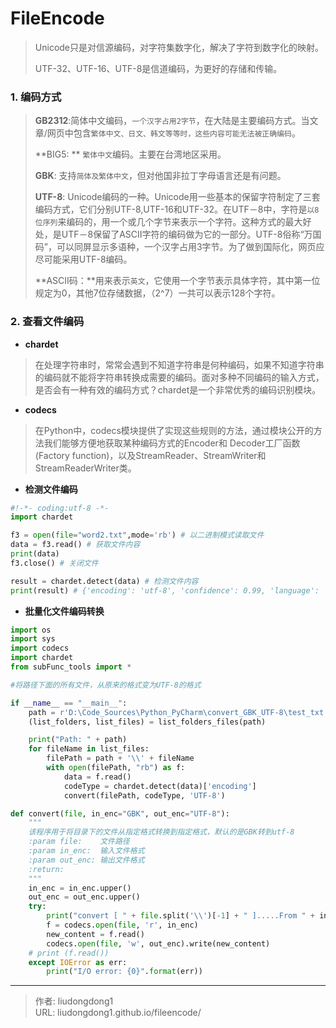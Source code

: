 # FileEncode


> Unicode只是对信源编码，对字符集数字化，解决了字符到数字化的映射。
>
> UTF-32、UTF-16、UTF-8是信道编码，为更好的存储和传输。

### 1. 编码方式

> **GB2312**:简体中文编码，`一个汉字占用2字节`，在大陆是主要编码方式。当文章/网页中包含`繁体中文、日文、韩文等等时，这些内容可能无法被正确编码`。
>
> **BIG5: ** `繁体中文`编码。主要在台湾地区采用。
>
> **GBK**:  支持`简体及繁体中文`，但对他国非拉丁字母语言还是有问题。
>
> **UTF-8**:   Unicode编码的一种。Unicode用一些基本的保留字符制定了三套编码方式，它们分别UTF-8,UTF-16和UTF-32。在UTF－8中，字符是`以8位序列`来编码的，用一个或几个字节来表示一个字符。这种方式的最大好处，是UTF－8保留了ASCII字符的编码做为它的一部分。UTF-8俗称“万国码”，可以同屏显示多语种，一个汉字占用3字节。为了做到国际化，网页应尽可能采用UTF-8编码。
>
> **ASCII码：**用来表示`英文`，它使用一个字节表示具体字符，其中第一位规定为0，其他7位存储数据，（2^7）一共可以表示128个字符。

### 2.  查看文件编码

- **chardet**

> 在处理字符串时，常常会遇到不知道字符串是何种编码，如果不知道字符串的编码就不能将字符串转换成需要的编码。面对多种不同编码的输入方式，是否会有一种有效的编码方式？chardet是一个非常优秀的编码识别模块。

- **codecs**

> 在Python中，codecs模块提供了实现这些规则的方法，通过模块公开的方法我们能够方便地获取某种编码方式的Encoder和 Decoder工厂函数(Factory function)，以及StreamReader、StreamWriter和StreamReaderWriter类。

- **检测文件编码**

```python
#!-*- coding:utf-8 -*-
import chardet

f3 = open(file="word2.txt",mode='rb') # 以二进制模式读取文件
data = f3.read() # 获取文件内容
print(data) 
f3.close() # 关闭文件

result = chardet.detect(data) # 检测文件内容
print(result) # {'encoding': 'utf-8', 'confidence': 0.99, 'language': ''}
```

- **批量化文件编码转换**

```python
import os
import sys
import codecs
import chardet
from subFunc_tools import *

#将路径下面的所有文件，从原来的格式变为UTF-8的格式

if __name__ == "__main__":
    path = r'D:\Code_Sources\Python_PyCharm\convert_GBK_UTF-8\test_txt'
    (list_folders, list_files) = list_folders_files(path)

    print("Path: " + path)
    for fileName in list_files:
        filePath = path + '\\' + fileName
        with open(filePath, "rb") as f:
            data = f.read()
            codeType = chardet.detect(data)['encoding']
            convert(filePath, codeType, 'UTF-8')

def convert(file, in_enc="GBK", out_enc="UTF-8"):
    """
    该程序用于将目录下的文件从指定格式转换到指定格式，默认的是GBK转到utf-8
    :param file:    文件路径
    :param in_enc:  输入文件格式
    :param out_enc: 输出文件格式
    :return:
    """
    in_enc = in_enc.upper()
    out_enc = out_enc.upper()
    try:
        print("convert [ " + file.split('\\')[-1] + " ].....From " + in_enc + " --> " + out_enc )
        f = codecs.open(file, 'r', in_enc)
        new_content = f.read()
        codecs.open(file, 'w', out_enc).write(new_content)
    # print (f.read())
    except IOError as err:
        print("I/O error: {0}".format(err))
```



---

> 作者: liudongdong1  
> URL: liudongdong1.github.io/fileencode/  

